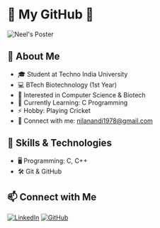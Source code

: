 # 🌟 My GitHub 🌟

![Neel's Poster](https://export-download.canva.com/j2iHM/DAGKtMj2iHM/6/0/0001-3086548881123907819.png?X-Amz-Algorithm=AWS4-HMAC-SHA256&X-Amz-Credential=AKIAJHKNGJLC2J7OGJ6Q%2F20250222%2Fus-east-1%2Fs3%2Faws4_request&X-Amz-Date=20250222T071054Z&X-Amz-Expires=47390&X-Amz-Signature=d79840aaeed2da6af8292855d43f334ce2487b2104b42159fe15541d88a0ef8a&X-Amz-SignedHeaders=host&response-content-disposition=attachment%3B%20filename%2A%3DUTF-8%27%27White%2520Minimalist%2520Profile%2520LinkedIn%2520Banner.png&response-expires=Sat%2C%2022%20Feb%202025%2020%3A20%3A44%20GMT)
## 🚀 About Me
- 🎓 Student at Techno India University
- 💻 BTech Biotechnology (1st Year)
- 🧬 Interested in Computer Science & Biotech
- 🌱 Currently Learning: C Programming
- ⚡ Hobby: Playing Cricket
- 📩 Connect with me: nilanandi1978@gmail.com

## 📌 Skills & Technologies
- 🖥️ Programming: C, C++
- 🛠️ Git & GitHub

## 📫 Connect with Me
  [![LinkedIn](https://img.shields.io/badge/LinkedIn-Connect-blue?style=flat&logo=linkedin)](https://www.linkedin.com/public-profile/settings?lipi=urn%3Ali%3Apage%3Ad_flagship3_profile_self_edit_contact-info%3BG3BlRhqdTUybDTnsQt1YzQ%3D%3D)
[![GitHub](https://img.shields.io/badge/GitHub-Profile-black?style=flat&logo=github)](https://github.com/neel-code-hub)
